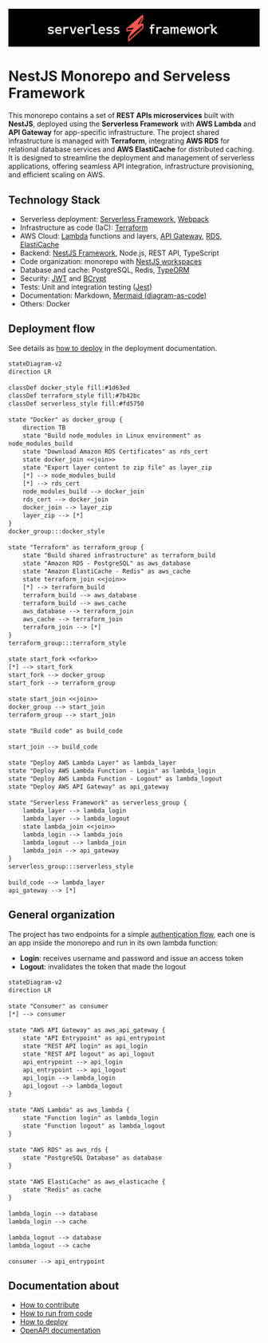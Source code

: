 ![](docs/markdown/images/serverless-framework.png)

# NestJS Monorepo and Serveless Framework

This monorepo contains a set of **REST APIs microservices** built with **NestJS**, deployed using the **Serverless Framework** with **AWS Lambda** and **API Gateway** for app-specific infrastructure. The project shared infrastructure is managed with **Terraform**, integrating **AWS RDS** for relational database services and **AWS ElastiCache** for distributed caching. It is designed to streamline the deployment and management of serverless applications, offering seamless API integration, infrastructure provisioning, and efficient scaling on AWS.

## Technology Stack

- Serverless deployment: [Serverless Framework](https://www.serverless.com/), [Webpack](https://webpack.js.org/)
- Infrastructure as code (IaC): [Terraform](https://www.terraform.io/)
- AWS Cloud: [Lambda](https://aws.amazon.com/lambda/) functions and layers, [API Gateway](https://aws.amazon.com/api-gateway/), [RDS](https://aws.amazon.com/rds/), [ElastiCache](https://aws.amazon.com/elasticache/)
- Backend: [NestJS Framework](https://docs.nestjs.com/), Node.js, REST API, TypeScript
- Code organization: monorepo with [NestJS workspaces](https://docs.nestjs.com/cli/monorepo#monorepo-mode)
- Database and cache: PostgreSQL, Redis, [TypeORM](https://typeorm.io/)
- Security: [JWT](https://jwt.io/) and [BCrypt](https://www.npmjs.com/package/bcrypt)
- Tests: Unit and integration testing ([Jest](https://jestjs.io/))
- Documentation: Markdown, [Mermaid (diagram-as-code)](https://mermaid.js.org/)
- Others: Docker

## Deployment flow

See details as [how to deploy](docs/markdown/how-to-deploy.md) in the deployment documentation.

```mermaid
stateDiagram-v2
direction LR

classDef docker_style fill:#1d63ed
classDef terraform_style fill:#7b42bc
classDef serverless_style fill:#fd5750

state "Docker" as docker_group {
    direction TB
    state "Build node_modules in Linux environment" as node_modules_build
    state "Download Amazon RDS Certificates" as rds_cert
    state docker_join <<join>>
    state "Export layer content to zip file" as layer_zip
    [*] --> node_modules_build
    [*] --> rds_cert
    node_modules_build --> docker_join
    rds_cert --> docker_join
    docker_join --> layer_zip
    layer_zip --> [*]
}
docker_group:::docker_style

state "Terraform" as terraform_group {
    state "Build shared infrastructure" as terraform_build
    state "Amazon RDS - PostgreSQL" as aws_database
    state "Amazon ElastiCache - Redis" as aws_cache
    state terraform_join <<join>>
    [*] --> terraform_build
    terraform_build --> aws_database
    terraform_build --> aws_cache
    aws_database --> terraform_join
    aws_cache --> terraform_join
    terraform_join --> [*]
}
terraform_group:::terraform_style

state start_fork <<fork>>
[*] --> start_fork
start_fork --> docker_group
start_fork --> terraform_group

state start_join <<join>>
docker_group --> start_join
terraform_group --> start_join

state "Build code" as build_code

start_join --> build_code

state "Deploy AWS Lambda Layer" as lambda_layer
state "Deploy AWS Lambda Function - Login" as lambda_login
state "Deploy AWS Lambda Function - Logout" as lambda_logout
state "Deploy AWS API Gateway" as api_gateway

state "Serverless Framework" as serverless_group {
    lambda_layer --> lambda_login
    lambda_layer --> lambda_logout
    state lambda_join <<join>>
    lambda_login --> lambda_join
    lambda_logout --> lambda_join
    lambda_join --> api_gateway
}
serverless_group:::serverless_style

build_code --> lambda_layer
api_gateway --> [*]
```

## General organization

The project has two endpoints for a simple [authentication flow](/docs/markdown/authentication-flow.md), each one is an app inside the monorepo and run in its own lambda function:

- **Login**: receives username and password and issue an access token
- **Logout**: invalidates the token that made the logout

```mermaid
stateDiagram-v2
direction LR

state "Consumer" as consumer
[*] --> consumer

state "AWS API Gateway" as aws_api_gateway {
    state "API Entrypoint" as api_entrypoint
    state "REST API login" as api_login
    state "REST API logout" as api_logout
    api_entrypoint --> api_login
    api_entrypoint --> api_logout
    api_login --> lambda_login
    api_logout --> lambda_logout
}

state "AWS Lambda" as aws_lambda {
    state "Function login" as lambda_login
    state "Function logout" as lambda_logout
}

state "AWS RDS" as aws_rds {
    state "PostgreSQL Database" as database
}

state "AWS ElastiCache" as aws_elasticache {
    state "Redis" as cache
}

lambda_login --> database
lambda_login --> cache

lambda_logout --> database
lambda_logout --> cache

consumer --> api_entrypoint
```

## Documentation about

- [How to contribute](./CONTRIBUTING.md)
- [How to run from code](docs/markdown/how-to-run.md)
- [How to deploy](docs/markdown/how-to-deploy.md)
- [OpenAPI documentation](docs/markdown/documentation.md)
